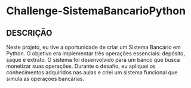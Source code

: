 # Challenge-SistemaBancarioPython
## DESCRIÇÃO
  Neste projeto, eu tive a oportunidade de criar um Sistema Bancário em Python. O objetivo era implementar três operações essenciais: depósito, saque e extrato.
  O sistema foi desenvolvido para um banco que busca monetizar suas operações. Durante o desafio, eu apliquei os conhecimentos adquiridos nas aulas e criei um sistema funcional que simula as operações bancárias.
